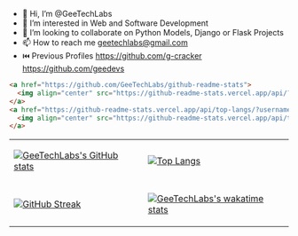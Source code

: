 - 👋 Hi, I’m @GeeTechLabs
- 👀 I’m interested in Web and Software Development
- 💞️ I’m looking to collaborate on Python Models, Django or Flask Projects
- 📫 How to reach me geetechlabs@gmail.com
- ⏮️ Previous Profiles https://github.com/g-cracker https://github.com/geedevs

<table>
  
```html
<a href="https://github.com/GeeTechLabs/github-readme-stats">
  <img align="center" src="https://github-readme-stats.vercel.app/api/?username=GeeTechLabs&repo=github-readme-stats&count_private=true&show_icons=true&theme=onedark" />
</a>
<a href="https://github-readme-stats.vercel.app/api/top-langs/?username=GeeTechLabs&layout=compact">
  <img align="center" src="https://github-readme-stats.vercel.app/api/top-langs/?username=GeeTechLabs&layout=compact" />
</a>
```
<tr>
<td>

[![GeeTechLabs's GitHub stats](https://github-readme-stats.vercel.app/api?username=GeeTechLabs&count_private=true&show_icons=true&theme=onedark&card_width=100%)](https://github.com/GeeTechLabs/github-readme-stats)
</td>
<td>

[![Top Langs](https://github-readme-stats.vercel.app/api/top-langs/?username=GeeTechLabs&layout=compact&card_width=100%)](https://github.com/GeeTechLabs/github-readme-stats)


</td>
</tr>
<tr>
<td>

[![GitHub Streak](https://github-readme-streak-stats.herokuapp.com?user=GeeTechLabs&theme=dark&date_format=M%20j%5B%2C%20Y%5D&card_width=100%)](https://git.io/streak-stats)

</td>
<td>

[![GeeTechLabs's wakatime stats](https://github-readme-stats.vercel.app/api/wakatime?username=GeeTechLabs&layout=compact&langs_count=8&card_width=100%)](https://github.com/GeeTechLabs/github-readme-stats)

</td>
</tr>
</table>




<!---
GeeTechLabs/GeeTechLabs is a ✨ special ✨ repository because its `README.md` (this file) appears on your GitHub profile.
You can click the Preview link to take a look at your changes.
--->

